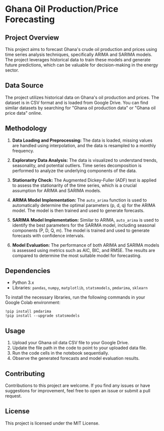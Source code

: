 # Ghana Oil Production/Price Forecasting

## Project Overview

This project aims to forecast Ghana's crude oil production and prices using time series analysis techniques, specifically ARIMA and SARIMA models. The project leverages historical data to train these models and generate future predictions, which can be valuable for decision-making in the energy sector.

## Data Source

The project utilizes historical data on Ghana's oil production and prices. The dataset is in CSV format and is loaded from Google Drive.  You can find similar datasets by searching for "Ghana oil production data" or "Ghana oil price data" online.

## Methodology

1. **Data Loading and Preprocessing:** The data is loaded, missing values are handled using interpolation, and the data is resampled to a monthly frequency.

2. **Exploratory Data Analysis:** The data is visualized to understand trends, seasonality, and potential outliers. Time series decomposition is performed to analyze the underlying components of the data.

3. **Stationarity Check:** The Augmented Dickey-Fuller (ADF) test is applied to assess the stationarity of the time series, which is a crucial assumption for ARIMA and SARIMA models.

4. **ARIMA Model Implementation:** The `auto_arima` function is used to automatically determine the optimal parameters (p, d, q) for the ARIMA model. The model is then trained and used to generate forecasts.

5. **SARIMA Model Implementation:** Similar to ARIMA, `auto_arima` is used to identify the best parameters for the SARIMA model, including seasonal components (P, D, Q, m). The model is trained and used to generate forecasts with confidence intervals.

6. **Model Evaluation:** The performance of both ARIMA and SARIMA models is assessed using metrics such as AIC, BIC, and RMSE. The results are compared to determine the most suitable model for forecasting.

## Dependencies

- Python 3.x
- Libraries: `pandas`, `numpy`, `matplotlib`, `statsmodels`, `pmdarima`, `sklearn`

To install the necessary libraries, run the following commands in your Google Colab environment:
```
!pip install pmdarima 
!pip install --upgrade statsmodels 
```
## Usage

1. Upload your Ghana oil data CSV file to your Google Drive.
2. Update the file path in the code to point to your uploaded data file.
3. Run the code cells in the notebook sequentially.
4. Observe the generated forecasts and model evaluation results.

## Contributing

Contributions to this project are welcome. If you find any issues or have suggestions for improvement, feel free to open an issue or submit a pull request.

## License

This project is licensed under the MIT License.
